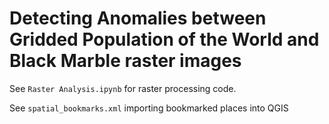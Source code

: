 # Detecting Anomalies between Gridded Population of the World and Black Marble raster images

See `Raster Analysis.ipynb` for raster processing code.

See `spatial_bookmarks.xml` importing bookmarked places into QGIS
